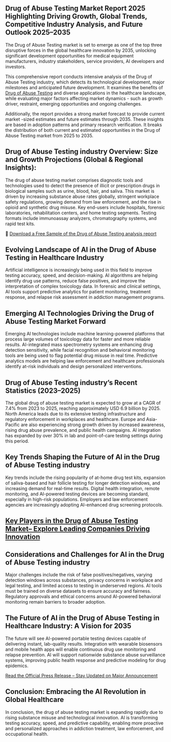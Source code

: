 ## Drug of Abuse Testing Market Report 2025 Highlighting Driving Growth, Global Trends, Competitive Industry Analysis, and Future Outlook 2025–2035

The Drug of Abuse Testing market is set to emerge as one of the top three disruptive forces in the global healthcare innovation by 2035, unlocking significant development opportunities for medical equipment manufacturers, industry stakeholders, service providers, AI developers and investors.

This comprehensive report conducts intensive analysis of the Drug of Abuse Testing industry, which detects its technological development, major milestones and anticipated future development. It examines the benefits of [Drug of Abuse Testing](https://www.marketresearchfuture.com/reports/drug-abuse-testing-market-1930) and diverse applications in the healthcare landscape, while evaluating major factors affecting market dynamics - such as growth driver, restraint, emerging opportunities and ongoing challenges.

Additionally, the report provides a strong market forecast to provide current market -sized estimates and future estimates through 2035. These insights are based in adoption patterns and primary research verification. It breaks the distribution of both current and estimated opportunities in the Drug of Abuse Testing market from 2025 to 2035.

## Drug of Abuse Testing industry Overview: Size and Growth Projections (Global & Regional Insights):

The drug of abuse testing market comprises diagnostic tools and technologies used to detect the presence of illicit or prescription drugs in biological samples such as urine, blood, hair, and saliva. This market is driven by increasing substance abuse rates globally, stringent workplace safety regulations, growing demand from law enforcement, and the rise in opioid and synthetic drug misuse. Key end-users include hospitals, forensic laboratories, rehabilitation centers, and home testing segments. Testing formats include immunoassay analyzers, chromatography systems, and rapid test kits.

🎯 [Download a Free Sample of the Drug of Abuse Testing analysis report](https://www.marketresearchfuture.com/sample_request/1930)

## Evolving Landscape of AI in the Drug of Abuse Testing in Healthcare Industry

Artificial intelligence is increasingly being used in this field to improve testing accuracy, speed, and decision-making. AI algorithms are helping identify drug use patterns, reduce false positives, and improve the interpretation of complex toxicology data. In forensic and clinical settings, AI tools support predictive analytics for patient monitoring, treatment response, and relapse risk assessment in addiction management programs.

## Emerging AI Technologies Driving the Drug of Abuse Testing Market Forward

Emerging AI technologies include machine learning-powered platforms that process large volumes of toxicology data for faster and more reliable results. AI-integrated mass spectrometry systems are enhancing drug detection sensitivity, while facial recognition and behavioral monitoring tools are being used to flag potential drug misuse in real time. Predictive analytics models are helping law enforcement and healthcare professionals identify at-risk individuals and design personalized interventions.

## Drug of Abuse Testing industry’s Recent Statistics (2023–2025)

The global drug of abuse testing market is expected to grow at a CAGR of 7.4% from 2023 to 2025, reaching approximately USD 6.9 billion by 2025. North America leads due to its extensive testing infrastructure and regulatory enforcement in workplaces and healthcare. Europe and Asia-Pacific are also experiencing strong growth driven by increased awareness, rising drug abuse prevalence, and public health campaigns. AI integration has expanded by over 30% in lab and point-of-care testing settings during this period.

## Key Trends Shaping the Future of AI in the Drug of Abuse Testing industry

Key trends include the rising popularity of at-home drug test kits, expansion of saliva-based and hair follicle testing for longer detection windows, and increasing demand for real-time results. Digital health integration, remote monitoring, and AI-powered testing devices are becoming standard, especially in high-risk populations. Employers and law enforcement agencies are increasingly adopting AI-enhanced drug screening protocols.

## [Key Players in the Drug of Abuse Testing Market– Explore Leading Companies Driving Innovation](https://www.marketresearchfuture.com/reports/drug-abuse-testing-market/companies)

## Considerations and Challenges for AI in the Drug of Abuse Testing industry

Major challenges include the risk of false positives/negatives, varying detection windows across substances, privacy concerns in workplace and legal testing, and limited access to testing in underserved regions. AI tools must be trained on diverse datasets to ensure accuracy and fairness. Regulatory approvals and ethical concerns around AI-powered behavioral monitoring remain barriers to broader adoption.

## The Future of AI in the Drug of Abuse Testing in Healthcare Industry: A Vision for 2035

The future will see AI-powered portable testing devices capable of delivering instant, lab-quality results. Integration with wearable biosensors and mobile health apps will enable continuous drug use monitoring and relapse prevention. AI will support nationwide substance abuse surveillance systems, improving public health response and predictive modeling for drug epidemics.

[Read the Official Press Release – Stay Updated on Major Announcement](https://www.marketresearchfuture.com/reports/drug-abuse-testing-market-1930)

## Conclusion: Embracing the AI Revolution in Global Healthcare

In conclusion, the drug of abuse testing market is expanding rapidly due to rising substance misuse and technological innovation. AI is transforming testing accuracy, speed, and predictive capability, enabling more proactive and personalized approaches in addiction treatment, law enforcement, and occupational health. 
